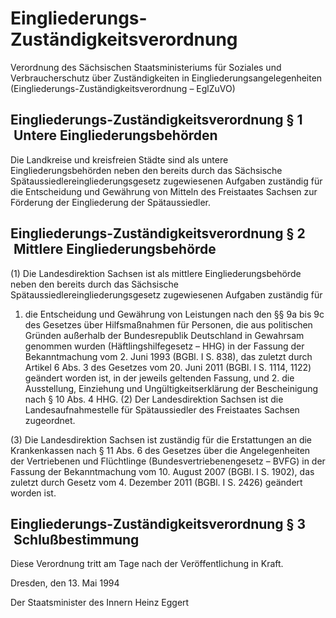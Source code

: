 # Eingliederungs-Zuständigkeitsverordnung

Verordnung des Sächsischen Staatsministeriums für Soziales und Verbraucherschutz über Zuständigkeiten in Eingliederungsangelegenheiten (Eingliederungs-Zuständigkeitsverordnung – EglZuVO)

## Eingliederungs-Zuständigkeitsverordnung § 1  Untere Eingliederungsbehörden

Die Landkreise und kreisfreien Städte sind als untere Eingliederungsbehörden neben den bereits durch das Sächsische Spätaussiedlereingliederungsgesetz zugewiesenen Aufgaben zuständig für die Entscheidung und Gewährung von Mitteln des Freistaates Sachsen zur Förderung der Eingliederung der Spätaussiedler.


## Eingliederungs-Zuständigkeitsverordnung § 2  Mittlere Eingliederungsbehörde

(1) Die Landesdirektion Sachsen ist als mittlere Eingliederungsbehörde neben den bereits durch das Sächsische Spätaussiedlereingliederungsgesetz zugewiesenen Aufgaben zuständig für

1. die Entscheidung und Gewährung von Leistungen nach den §§ 9a bis 9c des Gesetzes über Hilfsmaßnahmen für Personen, die aus politischen Gründen außerhalb der Bundesrepublik Deutschland in Gewahrsam genommen wurden (Häftlingshilfegesetz –             HHG) in der Fassung der Bekanntmachung vom 2. Juni 1993 (BGBl. I S. 838), das zuletzt durch Artikel 6 Abs. 3 des Gesetzes vom 20. Juni 2011 (BGBl. I S. 1114, 1122) geändert worden ist, in der jeweils geltenden Fassung, und 2. die Ausstellung, Einziehung und Ungültigkeitserklärung der Bescheinigung nach § 10 Abs. 4             HHG. (2) Der Landesdirektion Sachsen ist die Landesaufnahmestelle für Spätaussiedler des Freistaates Sachsen zugeordnet.

(3) Die Landesdirektion Sachsen ist zuständig für die Erstattungen an die Krankenkassen nach § 11 Abs. 6 des Gesetzes über die Angelegenheiten der Vertriebenen und Flüchtlinge (Bundesvertriebenengesetz –           BVFG) in der Fassung der Bekanntmachung vom 10. August 2007 (BGBl. I S. 1902), das zuletzt durch Gesetz vom 4. Dezember 2011 (BGBl. I S. 2426) geändert worden ist.


## Eingliederungs-Zuständigkeitsverordnung § 3  Schlußbestimmung

Diese Verordnung tritt am Tage nach der Veröffentlichung in Kraft.

Dresden, den 13. Mai 1994

Der Staatsminister des Innern 
           Heinz Eggert

